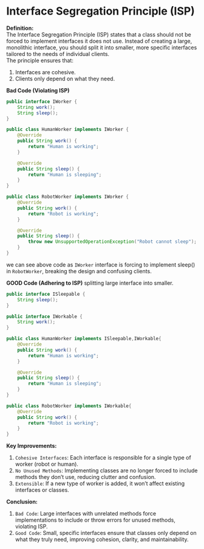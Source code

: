 # Interface Segregation Principle (ISP) 
**Definition:**  
The Interface Segregation Principle (ISP) states that a class should not be forced to implement interfaces it does not use. Instead of creating a large, monolithic interface, you should split it into smaller, more specific interfaces tailored to the needs of individual clients.  
The principle ensures that:
1. Interfaces are cohesive.
2. Clients only depend on what they need.

**Bad Code (Violating ISP)**
```java
public interface IWorker {
    String work();
    String sleep();
}

public class HumanWorker implements IWorker {
    @Override
    public String work() {
        return "Human is working";
    }

    @Override
    public String sleep() {
        return "Human is sleeping";
    }
}

public class RobotWorker implements IWorker {
    @Override
    public String work() {
        return "Robot is working";
    }

    @Override
    public String sleep() {
        throw new UnsupportedOperationException("Robot cannot sleep");
    }
}
```
we can see above code as `IWorker` interface is forcing to implement sleep() in `RobotWorker`,
breaking the design and confusing clients.

**GOOD Code (Adhering to ISP)**
splitting large interface into smaller.
```java
public interface ISleepable {
    String sleep();
}

public interface IWorkable {
    String work();
}

public class HumanWorker implements ISleepable,IWorkable{
    @Override
    public String work() {
        return "Human is working";
    }

    @Override
    public String sleep() {
        return "Human is sleeping";
    }
}

public class RobotWorker implements IWorkable{
    @Override
    public String work() {
        return "Robot is working";
    }
}
```
**Key Improvements:** 
1. `Cohesive Interfaces`: Each interface is responsible for a single type of worker (robot or human).
2. `No Unused Methods`: Implementing classes are no longer forced to include methods they don’t use, reducing clutter and confusion.
3. `Extensible`: If a new type of worker is added, it won’t affect existing interfaces or classes.

**Conclusion:**  
1. `Bad Code`: Large interfaces with unrelated methods force implementations to include or throw errors for unused methods, violating ISP.
2. `Good Code`: Small, specific interfaces ensure that classes only depend on what they truly need, improving cohesion, clarity, and maintainability.




